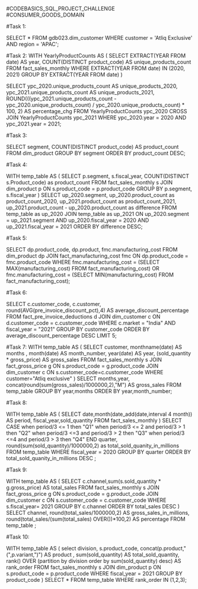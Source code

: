 #CODEBASICS_SQL_PROJECT_CHALLENGE #CONSUMER_GOODS_DOMAIN


#Task 1:

SELECT * FROM gdb023.dim_customer WHERE customer = 'Atliq Exclusive' AND region = 'APAC';

#Task 2: WITH YearlyProductCounts AS ( SELECT EXTRACT(YEAR FROM date) AS year, COUNT(DISTINCT product_code) AS unique_products_count FROM fact_sales_monthly WHERE EXTRACT(YEAR FROM date) IN (2020, 2021) GROUP BY EXTRACT(YEAR FROM date) )

SELECT ypc_2020.unique_products_count AS unique_products_2020, ypc_2021.unique_products_count AS unique_products_2021, ROUND(((ypc_2021.unique_products_count - ypc_2020.unique_products_count) / ypc_2020.unique_products_count) * 100, 2) AS percentage_chg FROM YearlyProductCounts ypc_2020 CROSS JOIN YearlyProductCounts ypc_2021 WHERE ypc_2020.year = 2020 AND ypc_2021.year = 2021;

#Task 3:

SELECT segment, COUNT(DISTINCT product_code) AS product_count FROM dim_product GROUP BY segment ORDER BY product_count DESC;

#Task 4:

WITH temp_table AS ( SELECT p.segment, s.fiscal_year, COUNT(DISTINCT s.Product_code) as product_count FROM fact_sales_monthly s JOIN dim_product p ON s.product_code = p.product_code GROUP BY p.segment, s.fiscal_year ) SELECT up_2020.segment, up_2020.product_count as product_count_2020, up_2021.product_count as product_count_2021, up_2021.product_count - up_2020.product_count as difference FROM temp_table as up_2020 JOIN temp_table as up_2021 ON up_2020.segment = up_2021.segment AND up_2020.fiscal_year = 2020 AND up_2021.fiscal_year = 2021 ORDER BY difference DESC;

#Task 5:

SELECT dp.product_code, dp.product, fmc.manufacturing_cost FROM dim_product dp JOIN fact_manufacturing_cost fmc ON dp.product_code = fmc.product_code WHERE fmc.manufacturing_cost = (SELECT MAX(manufacturing_cost) FROM fact_manufacturing_cost) OR fmc.manufacturing_cost = (SELECT MIN(manufacturing_cost) FROM fact_manufacturing_cost);

#Task 6:

SELECT c.customer_code, c.customer, round(AVG(pre_invoice_discount_pct),4) AS average_discount_percentage FROM fact_pre_invoice_deductions d JOIN dim_customer c ON d.customer_code = c.customer_code WHERE c.market = "India" AND fiscal_year = "2021" GROUP BY customer_code ORDER BY average_discount_percentage DESC LIMIT 5;

#Task 7: WITH temp_table AS ( SELECT customer, monthname(date) AS months , month(date) AS month_number, year(date) AS year, (sold_quantity * gross_price) AS gross_sales FROM fact_sales_monthly s JOIN fact_gross_price g ON s.product_code = g.product_code JOIN dim_customer c ON s.customer_code=c.customer_code WHERE customer="Atliq exclusive" ) SELECT months,year, concat(round(sum(gross_sales)/1000000,2),"M") AS gross_sales FROM temp_table GROUP BY year,months ORDER BY year,month_number;

#Task 8:

WITH temp_table AS ( SELECT date,month(date_add(date,interval 4 month)) AS period, fiscal_year,sold_quantity FROM fact_sales_monthly ) SELECT CASE when period/3 <= 1 then "Q1" when period/3 <= 2 and period/3 > 1 then "Q2" when period/3 <=3 and period/3 > 2 then "Q3" when period/3 <=4 and period/3 > 3 then "Q4" END quarter, round(sum(sold_quantity)/1000000,2) as total_sold_quanity_in_millions FROM temp_table WHERE fiscal_year = 2020 GROUP BY quarter ORDER BY total_sold_quanity_in_millions DESC ;

#Task 9:

WITH temp_table AS ( SELECT c.channel,sum(s.sold_quantity * g.gross_price) AS total_sales FROM fact_sales_monthly s JOIN fact_gross_price g ON s.product_code = g.product_code JOIN dim_customer c ON s.customer_code = c.customer_code WHERE s.fiscal_year= 2021 GROUP BY c.channel ORDER BY total_sales DESC ) SELECT channel, round(total_sales/1000000,2) AS gross_sales_in_millions, round(total_sales/(sum(total_sales) OVER())*100,2) AS percentage FROM temp_table ;

#Task 10:

WITH temp_table AS ( select division, s.product_code, concat(p.product,"(",p.variant,")") AS product , sum(sold_quantity) AS total_sold_quantity, rank() OVER (partition by division order by sum(sold_quantity) desc) AS rank_order FROM fact_sales_monthly s JOIN dim_product p ON s.product_code = p.product_code WHERE fiscal_year = 2021 GROUP BY product_code ) SELECT * FROM temp_table WHERE rank_order IN (1,2,3);

